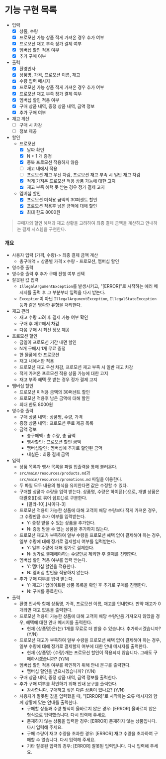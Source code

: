 # 기능 구현 목록

* 입력
  * [x] 상품, 수량 
  * [x] 프로모션 가능 상품 적게 가져온 경우 추가 여부
  * [x] 프로모션 재고 부족 정가 결제 여부
  * [x] 멤버십 할인 적용 여부
  * [x] 추가 구매 여부
* 출력
  * [x] 환영인사
  * [x] 상품명, 가격, 프로모션 이름, 재고
  * [x] 수량 입력 메시지
  * [x] 프로모션 가능 상품 적게 가져온 경우 추가 여부
  * [x] 프로모션 재고 부족 정가 결제 여부
  * [x] 멤버십 할인 적용 여부
  * [x] 구매 상품 내역, 증정 상품 내역, 금액 정보
  * [x] 추가 구매 여부
* 재고 계산
  * [ ] 구매 시 차감
  * [ ] 정보 제공
* 할인
  * 프로모션
    * [x] 날짜 확인
    * [x] N + 1 개 증정
    * [x] 중복 프로모션 적용하지 않음
    * [ ] 재고 내에서 적용
    * [ ] 프로모션 재고 우선 차감, 프로모션 재고 부족 시 일반 재고 차감
    * [x] 적게 가져온 프로모션 적용 상품 가능에 대한 고지
    * [x] 재고 부족 혜택 못 받는 경우 정가 결제 고지
  * 멤버십 할인
    * [x] 프로모션 미적용 금액의 30퍼센트 할인
    * [x] 프로모션 적용후 남은 금액에 대해 할인
    * [x] 최대 한도 8000원

> 구매자의 할인 혜택과 재고 상황을 고려하여 최종 결제 금액을 계산하고 안내하는 결제 시스템을 구현한다.

### 개요
+ 사용자 입력 (가격, 수량)-> 최종 결제 금액 계산
  + 총구매액 = 상품별 가격 x 수량 - 프로모션, 멤버십 할인
+ 영수증 출력
+ 영수증 출력 후 추가 구매 진행 여부 선택
+ 잘못된 값 입력
  + `IllegalArgumentException`를 발생시키고, "[ERROR]"로 시작하는 에러 메시지를 출력 후 그 부분부터 입력을 다시 받는다.
  + `Exception`이 아닌 `IllegalArgumentException`, `IllegalStateException` 등과 같은 명확한 유형을 처리한다.
+ 재고 관리
  + 재고 수량 고려 후 결제 가능 여부 확인
  + 구매 후 재고에서 차감
  + 다음 구매 시 최신 정보 제공
+ 프로모션 할인
  + 금일이 프로모션 기간 내면 할인
  + N개 구매시 1개 무료 증정
  + 한 물품에 한 프로모션
  + 재고 내에서만 적용
  + 프로모션 재고 우선 차감, 프로모션 재고 부족 시 일반 재고 차감
  + 적게 가져온 프로모션 적용 상품 가능에 대한 고지
  + 재고 부족 혜택 못 받는 경우 정가 결제 고지
+ 멤버십 할인
  + 프로모션 미적용 금액의 30퍼센트 할인
  + 프로모션 적용후 남은 금액에 대해 할인
  + 최대 한도 8000원
+ 영수증 출력
  + 구매 상품 내역 : 상품명, 수량, 가격
  + 증정 상품 내역 : 프로모션 무료 제공 목록
  + 금액 정보
    + 총구매액 : 총 수량, 총 금액
    + 행사할인 : 프로모션 할인 금액
    + 멤버십할인 : 멤버십에 추가로 할인된 금액
    + 내실돈 : 최종 결제 금액
+ 입력
  + 상품 목록과 행사 목록을 파일 입출력을 통해 불러온다.
  + `src/main/resources/products.md`과 `src/main/resources/promotions.md` 파일을 이용한다.
  + 두 파일 모두 내용의 형식을 유지한다면 값은 수정할 수 있다.
  + 구매할 상품과 수량을 입력 받는다. 상품명, 수량은 하이픈(-)으로, 개별 상품은 대괄호([])로 묶어 쉼표(,)로 구분한다.
    + [콜라-10],[사이다-3]
  + 프로모션 적용이 가능한 상품에 대해 고객이 해당 수량보다 적게 가져온 경우, 그 수량만큼 추가 여부를 입력받는다.
    + Y: 증정 받을 수 있는 상품을 추가한다.
    + N: 증정 받을 수 있는 상품을 추가하지 않는다.
  + 프로모션 재고가 부족하여 일부 수량을 프로모션 혜택 없이 결제해야 하는 경우, 일부 수량에 대해 정가로 결제할지 여부를 입력받는다.
    + Y: 일부 수량에 대해 정가로 결제한다.
    + N: 정가로 결제해야하는 수량만큼 제외한 후 결제를 진행한다.
  + 멤버십 할인 적용 여부를 입력 받는다.
    + Y: 멤버십 할인을 적용한다.
    + N: 멤버십 할인을 적용하지 않는다.
  + 추가 구매 여부를 입력 받는다.
    + Y: 재고가 업데이트된 상품 목록을 확인 후 추가로 구매를 진행한다.
    + N: 구매를 종료한다.
+ 출력
  + 환영 인사와 함께 상품명, 가격, 프로모션 이름, 재고를 안내한다. 만약 재고가 0개라면 재고 없음을 출력한다.
  + 프로모션 적용이 가능한 상품에 대해 고객이 해당 수량만큼 가져오지 않았을 경우, 혜택에 대한 안내 메시지를 출력한다.
    + 현재 {상품명}은(는) 1개를 무료로 더 받을 수 있습니다. 추가하시겠습니까? (Y/N)
  + 프로모션 재고가 부족하여 일부 수량을 프로모션 혜택 없이 결제해야 하는 경우, 일부 수량에 대해 정가로 결제할지 여부에 대한 안내 메시지를 출력한다.
    + 현재 {상품명} {수량}개는 프로모션 할인이 적용되지 않습니다. 그래도 구매하시겠습니까? (Y/N)
  + 멤버십 할인 적용 여부를 확인하기 위해 안내 문구를 출력한다.
    + 멤버십 할인을 받으시겠습니까? (Y/N)
  + 구매 상품 내역, 증정 상품 내역, 금액 정보를 출력한다.
  + 추가 구매 여부를 확인하기 위해 안내 문구를 출력한다.
    + 감사합니다. 구매하고 싶은 다른 상품이 있나요? (Y/N)
  + 사용자가 잘못된 값을 입력했을 때, "[ERROR]"로 시작하는 오류 메시지와 함께 상황에 맞는 안내를 출력한다.
    + 구매할 상품과 수량 형식이 올바르지 않은 경우: [ERROR] 올바르지 않은 형식으로 입력했습니다. 다시 입력해 주세요.
    + 존재하지 않는 상품을 입력한 경우: [ERROR] 존재하지 않는 상품입니다. 다시 입력해 주세요.
    + 구매 수량이 재고 수량을 초과한 경우: [ERROR] 재고 수량을 초과하여 구매할 수 없습니다. 다시 입력해 주세요.
    + 기타 잘못된 입력의 경우: [ERROR] 잘못된 입력입니다. 다시 입력해 주세요.





















